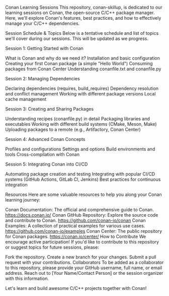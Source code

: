 Conan Learning Sessions
This repository, conan-skillup, is dedicated to our learning sessions on Conan, the open-source C/C++ package manager. Here, we'll explore Conan's features, best practices, and how to effectively manage your C/C++ dependencies.

Session Schedule & Topics
Below is a tentative schedule and list of topics we'll cover during our sessions. This will be updated as we progress.

Session 1: Getting Started with Conan

What is Conan and why do we need it?
Installation and basic configuration
Creating your first Conan package (a simple "Hello World")
Consuming packages from Conan Center
Understanding conanfile.txt and conanfile.py

Session 2: Managing Dependencies

Declaring dependencies (requires, build_requires)
Dependency resolution and conflict management
Working with different package versions
Local cache management

Session 3: Creating and Sharing Packages

Understanding recipes (conanfile.py) in detail
Packaging libraries and executables
Working with different build systems (CMake, Meson, Make)
Uploading packages to a remote (e.g., Artifactory, Conan Center)

Session 4: Advanced Conan Concepts

Profiles and configurations
Settings and options
Build environments and tools
Cross-compilation with Conan

Session 5: Integrating Conan into CI/CD

Automating package creation and testing
Integrating with popular CI/CD systems (GitHub Actions, GitLab CI, Jenkins)
Best practices for continuous integration

Resources
Here are some valuable resources to help you along your Conan learning journey:

Conan Documentation: The official and comprehensive guide to Conan.
https://docs.conan.io/
Conan GitHub Repository: Explore the source code and contribute to Conan.
https://github.com/conan-io/conan
Conan Examples: A collection of practical examples for various use cases.
https://github.com/conan-io/examples
Conan Center: The public repository for Conan packages.
https://conan.io/center/
How to Contribute
We encourage active participation! If you'd like to contribute to this repository or suggest topics for future sessions, please:

Fork the repository.
Create a new branch for your changes.
Submit a pull request with your contributions.
Collaborators
To be added as a collaborator to this repository, please provide your GitHub username, full name, or email address. Reach out to [Your Name/Contact Person] or the session organizer with this information.

Let's learn and build awesome C/C++ projects together with Conan!